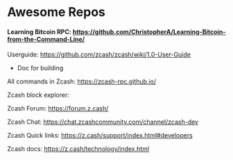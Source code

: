 
# Awesome Repos

#### Learning Bitcoin RPC: https://github.com/ChristopherA/Learning-Bitcoin-from-the-Command-Line/ 


Userguide: https://github.com/zcash/zcash/wiki/1.0-User-Guide
* Doc for building 

All commands in Zcash: https://zcash-rpc.github.io/

Zcash block explorer: 

Zcash Forum: https://forum.z.cash/

Zcash Chat: https://chat.zcashcommunity.com/channel/zcash-dev

Zcash Quick links: https://z.cash/support/index.html#developers

Zcash docs:  https://z.cash/technology/index.html